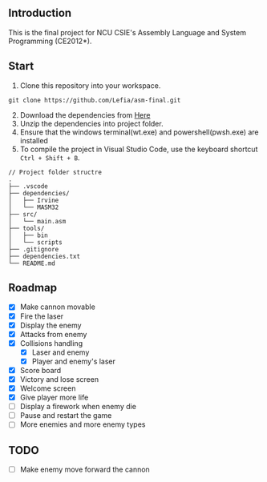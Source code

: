## Introduction
This is the final project for NCU CSIE's Assembly Language and System Programming (CE2012*).

## Start

1. Clone this repository into your workspace.
```shell
git clone https://github.com/Lefia/asm-final.git
```

2. Download the dependencies from [Here](https://drive.google.com/file/d/1rP-3o9Z4owrDwjXpgbMOdl_axcWxiuKI/view?usp=sharing)
3. Unzip the dependencies into project folder.
4. Ensure that the windows terminal(wt.exe) and powershell(pwsh.exe) are installed
5. To compile the project in Visual Studio Code, use the keyboard shortcut `Ctrl + Shift + B`.
```
// Project folder structre
.
├── .vscode
├── dependencies/
│   ├── Irvine
│   └── MASM32
├── src/
│   └── main.asm
├── tools/
│   ├── bin
│   └── scripts
├── .gitignore
├── dependencies.txt
└── README.md
```

## Roadmap
- [x] Make cannon movable
- [x] Fire the laser
- [x] Display the enemy
- [x] Attacks from enemy
- [x] Collisions handling
  - [x] Laser and enemy
  - [x] Player and enemy's laser
- [x] Score board
- [x] Victory and lose screen
- [x] Welcome screen
- [x] Give player more life
- [ ] Display a firework when enemy die 
- [ ] Pause and restart the game
- [ ] More enemies and more enemy types

## TODO
- [ ] Make enemy move forward the cannon